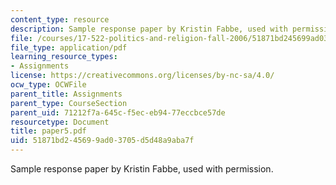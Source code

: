 ```yaml
---
content_type: resource
description: Sample response paper by Kristin Fabbe, used with permission.
file: /courses/17-522-politics-and-religion-fall-2006/51871bd245699ad03705d5d48a9aba7f_paper5.pdf
file_type: application/pdf
learning_resource_types:
- Assignments
license: https://creativecommons.org/licenses/by-nc-sa/4.0/
ocw_type: OCWFile
parent_title: Assignments
parent_type: CourseSection
parent_uid: 71212f7a-645c-f5ec-eb94-77eccbce57de
resourcetype: Document
title: paper5.pdf
uid: 51871bd2-4569-9ad0-3705-d5d48a9aba7f
---
```

Sample response paper by Kristin Fabbe, used with permission.